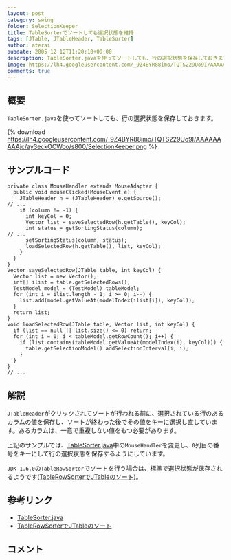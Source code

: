 ```yaml
---
layout: post
category: swing
folder: SelectionKeeper
title: TableSorterでソートしても選択状態を維持
tags: [JTable, JTableHeader, TableSorter]
author: aterai
pubdate: 2005-12-12T11:20:10+09:00
description: TableSorter.javaを使ってソートしても、行の選択状態を保存しておきます。
image: https://lh4.googleusercontent.com/_9Z4BYR88imo/TQTS229Uo9I/AAAAAAAAAjc/ay3eckOCWco/s800/SelectionKeeper.png
comments: true
---
```

## 概要
`TableSorter.java`を使ってソートしても、行の選択状態を保存しておきます。

{% download https://lh4.googleusercontent.com/_9Z4BYR88imo/TQTS229Uo9I/AAAAAAAAAjc/ay3eckOCWco/s800/SelectionKeeper.png %}

## サンプルコード
<pre class="prettyprint"><code>private class MouseHandler extends MouseAdapter {
  public void mouseClicked(MouseEvent e) {
    JTableHeader h = (JTableHeader) e.getSource();
// ...
    if (column != -1) {
      int keyCol = 0;
      Vector list = saveSelectedRow(h.getTable(), keyCol);
      int status = getSortingStatus(column);
// ...
      setSortingStatus(column, status);
      loadSelectedRow(h.getTable(), list, keyCol);
    }
  }
}
Vector saveSelectedRow(JTable table, int keyCol) {
  Vector list = new Vector();
  int[] ilist = table.getSelectedRows();
  TestModel model = (TestModel) tableModel;
  for (int i = ilist.length - 1; i &gt;= 0; i--) {
    list.add(model.getValueAt(modelIndex(ilist[i]), keyCol));
  }
  return list;
}
void loadSelectedRow(JTable table, Vector list, int keyCol) {
  if (list == null || list.size() &lt;= 0) return;
  for (int i = 0; i &lt; tableModel.getRowCount(); i++) {
    if (list.contains(tableModel.getValueAt(modelIndex(i), keyCol))) {
      table.getSelectionModel().addSelectionInterval(i, i);
    }
  }
}
// ...
</code></pre>

## 解説
`JTableHeader`がクリックされてソートが行われる前に、選択されている行のあるカラムの値を保存し、ソートが終わった後でその値をキーに選択し直しています。あるカラムは、一意で重複しない値をもつ必要があります。

上記のサンプルでは、[TableSorter.java](https://docs.oracle.com/javase/tutorial/uiswing/examples/components/TableSorterDemoProject/src/components/TableSorter.java)中の`MouseHandler`を変更し、`0`列目の番号をキーにして行の選択状態を保存するようにしています。

`JDK 1.6.0`の`TableRowSorter`でソートを行う場合は、標準で選択状態が保存されるようです([TableRowSorterでJTableのソート](https://ateraimemo.com/Swing/TableRowSorter.html))。

## 参考リンク
- [TableSorter.java](https://docs.oracle.com/javase/tutorial/uiswing/examples/components/TableSorterDemoProject/src/components/TableSorter.java)
- [TableRowSorterでJTableのソート](https://ateraimemo.com/Swing/TableRowSorter.html)

<!-- dummy comment line for breaking list -->

## コメント
